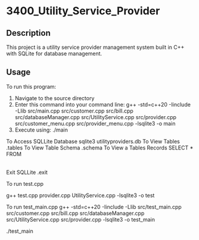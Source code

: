 # 3400_Utility_Service_Provider

## Description

This project is a utility service provider management system built in C++ with SQLite for database management.

## Usage

To run this program:

1. Navigate to the source directory
2. Enter this command into your command line:
   g++ -std=c++20 -Iinclude -Llib src/main.cpp src/customer.cpp src/bill.cpp src/databaseManager.cpp src/UtilityService.cpp src/provider.cpp src/customer_menu.cpp src/provider_menu.cpp  -lsqlite3 -o main
3. Execute using:
   ./main

To Access SQLLite Database
   sqlite3 utilityproviders.db
To View Tables
   .tables
To View Table Schema
   .schema <table>
To View a Tables Records
   SELECT * FROM <table>
Exit SQLLite
   .exit

To run test.cpp

   g++ test.cpp provider.cpp UtilityService.cpp -lsqlite3 -o test


To run test_main.cpp
   g++ -std=c++20 -Iinclude -Llib src/test_main.cpp src/customer.cpp src/bill.cpp src/databaseManager.cpp src/UtilityService.cpp src/provider.cpp  -lsqlite3 -o test_main

./test_main
